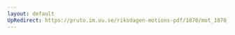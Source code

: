 ```yaml
---
layout: default
UpRedirect: https://pruto.im.uu.se/riksdagen-motions-pdf/1870/mot_1870__fk__4.pdf
---
```

